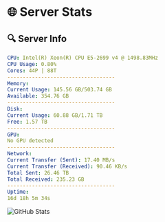 # 🌐 Server Stats
## 🔍 Server Info
```yaml
CPU: Intel(R) Xeon(R) CPU E5-2699 v4 @ 1498.83MHz
CPU Usage: 0.80%
Cores: 44P | 88T
-----------------------------------
Memory:
Current Usage: 145.56 GB/503.74 GB
Available: 354.76 GB
-----------------------------------
Disk:
Current Usage: 60.88 GB/1.71 TB
Free: 1.57 TB
-----------------------------------
GPU:
No GPU detected
-----------------------------------
Network:
Current Transfer (Sent): 17.40 MB/s
Current Transfer (Received): 90.46 KB/s
Total Sent: 26.46 TB
Total Received: 235.23 GB
-----------------------------------
Uptime:
16d 18h 5m 34s
```
![GitHub Stats](https://img.shields.io/badge/Updated-2025-03-24_15:28:23-blue)